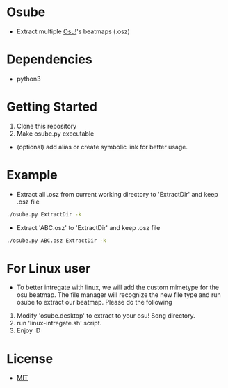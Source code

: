 # Osube
- Extract multiple [Osu!](https://osu.ppy.sh/)'s beatmaps (.osz)

# Dependencies
- python3

# Getting Started
1. Clone this repository
2. Make osube.py executable
- (optional) add alias or create symbolic link for better usage.

# Example
- Extract all .osz from current working directory to 'ExtractDir' and keep .osz file
```sh
./osube.py ExtractDir -k
```
- Extract 'ABC.osz' to 'ExtractDir' and keep .osz file
```sh
./osube.py ABC.osz ExtractDir -k
```

# For Linux user
- To better intregate with linux, we will add the custom mimetype for the osu beatmap.
The file manager will recognize the new file type and run osube to extract our beatmap.
Please do the following
1. Modify 'osube.desktop' to extract to your osu! Song directory.
2. run 'linux-intregate.sh' script.
3. Enjoy :D

# License
- [MIT](LICENSE)

